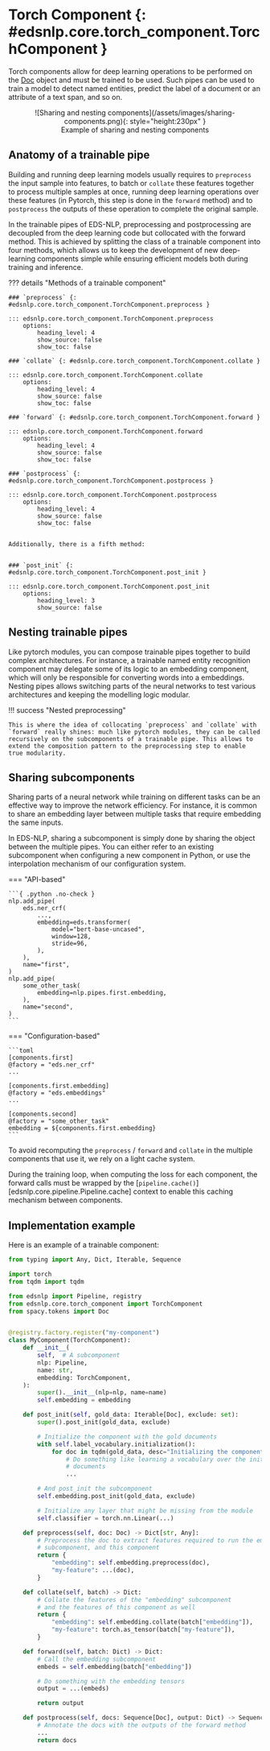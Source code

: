 # Torch Component {: #edsnlp.core.torch_component.TorchComponent }

Torch components allow for deep learning operations to be performed on the [Doc](https://spacy.io/api/doc) object and must be trained to be used. Such pipes can be used to train a model to detect named entities, predict the label of a document or an attribute of a text span, and so on.

<figure style="text-align: center" markdown="1">
![Sharing and nesting components](/assets/images/sharing-components.png){: style="height:230px" }
<figcaption>Example of sharing and nesting components</figcaption>
</figure>

## Anatomy of a trainable pipe

Building and running deep learning models usually requires to `preprocess` the input sample into features, to batch or `collate` these features together to process multiple samples at once, running deep learning operations over these features (in Pytorch, this step is done in the `forward` method) and to `postprocess` the outputs of these operation to complete the original sample.

In the trainable pipes of EDS-NLP, preprocessing and postprocessing are decoupled from the deep learning code but collocated with the forward method. This is achieved by splitting the class of a trainable component into four methods, which allows us to keep the development of new deep-learning components simple while ensuring efficient models both during training and inference.


??? details "Methods of a trainable component"

    ### `preprocess` {: #edsnlp.core.torch_component.TorchComponent.preprocess }

    ::: edsnlp.core.torch_component.TorchComponent.preprocess
        options:
            heading_level: 4
            show_source: false
            show_toc: false

    ### `collate` {: #edsnlp.core.torch_component.TorchComponent.collate }

    ::: edsnlp.core.torch_component.TorchComponent.collate
        options:
            heading_level: 4
            show_source: false
            show_toc: false

    ### `forward` {: #edsnlp.core.torch_component.TorchComponent.forward }

    ::: edsnlp.core.torch_component.TorchComponent.forward
        options:
            heading_level: 4
            show_source: false
            show_toc: false

    ### `postprocess` {: #edsnlp.core.torch_component.TorchComponent.postprocess }

    ::: edsnlp.core.torch_component.TorchComponent.postprocess
        options:
            heading_level: 4
            show_source: false
            show_toc: false


    Additionally, there is a fifth method:


    ### `post_init` {: #edsnlp.core.torch_component.TorchComponent.post_init }

    ::: edsnlp.core.torch_component.TorchComponent.post_init
        options:
            heading_level: 3
            show_source: false


## Nesting trainable pipes

Like pytorch modules, you can compose trainable pipes together to build complex architectures. For instance, a trainable named entity recognition component may delegate some of its logic to an embedding component, which will only be responsible for converting words into a embeddings. Nesting pipes allows switching parts of the neural networks to test various architectures and keeping the modelling logic modular.

!!! success "Nested preprocessing"

    This is where the idea of collocating `preprocess` and `collate` with `forward` really shines: much like pytorch modules, they can be called recursively on the subcomponents of a trainable pipe. This allows to extend the composition pattern to the preprocessing step to enable true modularity.


## Sharing subcomponents

Sharing parts of a neural network while training on different tasks can be an effective way to improve the network efficiency. For instance, it is common to share an embedding layer between multiple tasks that require embedding the same inputs.

In EDS-NLP, sharing a subcomponent is simply done by sharing the object between the multiple pipes. You can either refer to an existing subcomponent when configuring a new component in Python, or use the interpolation mechanism of our configuration system.

=== "API-based"

    ```{ .python .no-check }
    nlp.add_pipe(
        eds.ner_crf(
            ...,
            embedding=eds.transformer(
                model="bert-base-uncased",
                window=128,
                stride=96,
            ),
        ),
        name="first",
    )
    nlp.add_pipe(
        some_other_task(
            embedding=nlp.pipes.first.embedding,
        ),
        name="second",
    )
    ```

=== "Configuration-based"

    ```toml
    [components.first]
    @factory = "eds.ner_crf"
    ...

    [components.first.embedding]
    @factory = "eds.embeddings"
    ...

    [components.second]
    @factory = "some_other_task"
    embedding = ${components.first.embedding}
    ```

To avoid recomputing the `preprocess` / `forward` and `collate` in the multiple components that use it, we rely on a light cache system.

During the training loop, when computing the loss for each component, the forward calls must be wrapped by the [`pipeline.cache()`][edsnlp.core.pipeline.Pipeline.cache] context to enable this caching mechanism between components.


## Implementation example

Here is an example of a trainable component:

```python
from typing import Any, Dict, Iterable, Sequence

import torch
from tqdm import tqdm

from edsnlp import Pipeline, registry
from edsnlp.core.torch_component import TorchComponent
from spacy.tokens import Doc


@registry.factory.register("my-component")
class MyComponent(TorchComponent):
    def __init__(
        self,  # A subcomponent
        nlp: Pipeline,
        name: str,
        embedding: TorchComponent,
    ):
        super().__init__(nlp=nlp, name=name)
        self.embedding = embedding

    def post_init(self, gold_data: Iterable[Doc], exclude: set):
        super().post_init(gold_data, exclude)

        # Initialize the component with the gold documents
        with self.label_vocabulary.initialization():
            for doc in tqdm(gold_data, desc="Initializing the component"):
                # Do something like learning a vocabulary over the initialization
                # documents
                ...

        # And post_init the subcomponent
        self.embedding.post_init(gold_data, exclude)

        # Initialize any layer that might be missing from the module
        self.classifier = torch.nn.Linear(...)

    def preprocess(self, doc: Doc) -> Dict[str, Any]:
        # Preprocess the doc to extract features required to run the embedding
        # subcomponent, and this component
        return {
            "embedding": self.embedding.preprocess(doc),
            "my-feature": ...(doc),
        }

    def collate(self, batch) -> Dict:
        # Collate the features of the "embedding" subcomponent
        # and the features of this component as well
        return {
            "embedding": self.embedding.collate(batch["embedding"]),
            "my-feature": torch.as_tensor(batch["my-feature"]),
        }

    def forward(self, batch: Dict) -> Dict:
        # Call the embedding subcomponent
        embeds = self.embedding(batch["embedding"])

        # Do something with the embedding tensors
        output = ...(embeds)

        return output

    def postprocess(self, docs: Sequence[Doc], output: Dict) -> Sequence[Doc]:
        # Annotate the docs with the outputs of the forward method
        ...
        return docs
```
